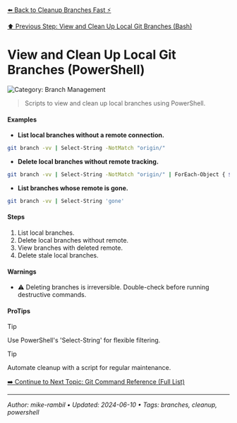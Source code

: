 [⬅️ Back to Cleanup Branches Fast ⚡](https://github.com/mike-rambil/Advanced-Git/blob/main/contents/cleanup-branches-fast.md)

[⬆️ Previous Step: View and Clean Up Local Git Branches (Bash)](https://github.com/mike-rambil/Advanced-Git/blob/main/contents/view-and-clean-up-local-git-branches-bash.md)

# View and Clean Up Local Git Branches (PowerShell)


![Category: Branch Management](https://img.shields.io/badge/Category-Branch%20Management-blue)
> Scripts to view and clean up local branches using PowerShell.


#### Examples
- **List local branches without a remote connection.** 

 ```sh
git branch -vv | Select-String -NotMatch "origin/" 
 ```
- **Delete local branches without remote tracking.** 

 ```sh
git branch -vv | Select-String -NotMatch "origin/" | ForEach-Object { $branch = ($_ -split "\s+")[1]; git branch -D $branch } 
 ```
- **List branches whose remote is gone.** 

 ```sh
git branch -vv | Select-String 'gone' 
 ```


#### Steps
1. List local branches.
2. Delete local branches without remote.
3. View branches with deleted remote.
4. Delete stale local branches.


#### Warnings
- ⚠️ Deleting branches is irreversible. Double-check before running destructive commands.


#### ProTips
> [!TIP]
> Use PowerShell's 'Select-String' for flexible filtering.

> [!TIP]
> Automate cleanup with a script for regular maintenance.



[➡️ Continue to Next Topic: Git Command Reference (Full List)](https://github.com/mike-rambil/Advanced-Git/blob/main/contents/git-command-reference-full-list.md)

---

_Author: mike-rambil • Updated: 2024-06-10 • Tags: branches, cleanup, powershell_
